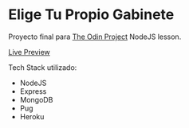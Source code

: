 # Elige Tu Propio Gabinete

Proyecto final para [The Odin Project](https://www.theodinproject.com/lessons/nodejs-inventory-application) NodeJS lesson.

[Live Preview](https://aqueous-wildwood-19702.herokuapp.com/)

Tech Stack utilizado:

- NodeJS
- Express
- MongoDB
- Pug
- Heroku
